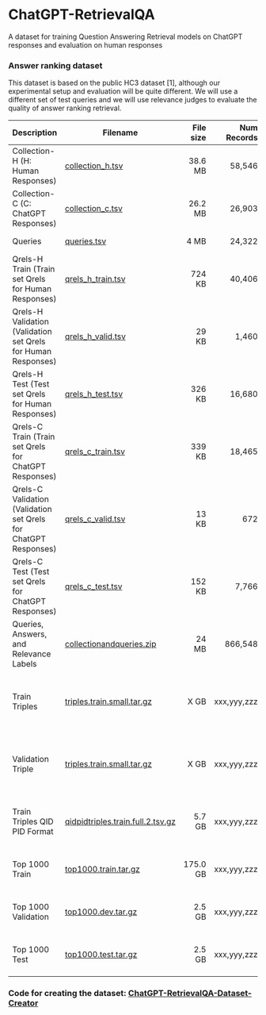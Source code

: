 # ChatGPT-RetrievalQA
A dataset for training Question Answering Retrieval models on ChatGPT responses and evaluation on human responses

### Answer ranking dataset

This dataset is based on the public HC3 dataset [1], although our experimental setup and evaluation will be quite different.
We will use a different set of test queries and we will use relevance judges to evaluate the quality of answer ranking retrieval.

| Description                                           | Filename                                                                                                                | File size |                        Num Records | Format                                                         |
|-------------------------------------------------------|-------------------------------------------------------------------------------------------------------------------------|----------:|-----------------------------------:|----------------------------------------------------------------|
| Collection-H (H: Human Responses)                                | [collection_h.tsv](https://drive.google.com/file/d/1M5ZN-5CSnp6fL7u0EgtUjcyjrWQwqiJZ/view?usp=share_link)                             |   38.6 MB |                         58,546  | tsv: pid, passage |
| Collection-C (C: ChatGPT Responses)                                | [collection_c.tsv](https://drive.google.com/file/d/1-8LI4WLPI3ExDz24vLMJ71am4imzflYn/view?usp=share_link)                             |    26.2 MB |                         26,903  | tsv: pid, passage |
| Queries                                   | [queries.tsv](https://drive.google.com/file/d/1-9H60KOBVy6vRvkaIMySUKGXV8A45Ygp/view?usp=share_link)                                   |   4 MB |                         24,322  | tsv: qid, query |
| Qrels-H Train (Train set Qrels for Human Responses)                                | [qrels_h_train.tsv](https://drive.google.com/file/d/1-9gu7BhdeRewU7i5ClcTgEbkb2tIUR9x/view?usp=share_link)                                     |    724 KB |                            40,406 | TREC qrels format |
| Qrels-H Validation (Validation set Qrels for Human Responses)                              | [qrels_h_valid.tsv](https://drive.google.com/file/d/1-JH0b37WFL8V-KhDUYShiGcidGArUodZ/view?usp=share_link)                                 |   29 KB |                           1,460  | TREC qrels format |
| Qrels-H Test (Test set Qrels for Human Responses)                              | [qrels_h_test.tsv](https://drive.google.com/file/d/1-IJEzHUJFVoELAuT68k0otFKN4QyZua0/view?usp=share_link)                                 |   326 KB |                           16,680  | TREC qrels format |
| Qrels-C Train (Train set Qrels for ChatGPT Responses)                                 | [qrels_c_train.tsv](https://drive.google.com/file/d/1-Kllea1-oP3LoS98TU5WAHJ3SyALav-g/view?usp=share_link)                                     |    339 KB |                            18,465  | TREC qrels format |
| Qrels-C Validation (Validation set Qrels for ChatGPT Responses)                              | [qrels_c_valid.tsv](https://drive.google.com/file/d/1-S0tA7_B_vqjU3AGG2I1QTu-WaQ_9O0X/view?usp=share_link)                                 |   13 KB |                           672  | TREC qrels format |
| Qrels-C Test (Test set Qrels for ChatGPT Responses)                              | [qrels_c_test.tsv](https://drive.google.com/file/d/1-UC8sq8mKTvUxnyZCZljMQ1JCI-iYFRp/view?usp=share_link)                                 |   152 KB |                           7,766  | TREC qrels format |
| Queries, Answers, and Relevance   Labels | [collectionandqueries.zip](https://drive.google.com/file/d/1-VDhikUVr6k0ZRRArGruazQuCMPtk-mT/view?usp=share_link)         |    24 MB |                        866,548  | |
| Train Triples                       | [triples.train.small.tar.gz](https://dropbox.com/triples.train.tar.gz)           |  X GB |                        xxx,yyy,zzz  | tsv: query, positive passage, negative passage |
| Validation Triple                       | [triples.train.small.tar.gz](https://dropbox.com/triples.train.tar.gz)           |   X GB |                        xxx,yyy,zzz  | tsv: query, positive passage, negative passage |
| Train Triples QID PID Format               | [qidpidtriples.train.full.2.tsv.gz](https://dropbox.com/qidpidtriples.train.full.2.tsv.gz) |    5.7 GB |                       xxx,yyy,zzz  | tsv: qid, positive pid, negative pid |
| Top 1000 Train                            | [top1000.train.tar.gz](https://dropbox.com/top1000.train.tar.gz)                       |  175.0 GB |                       xxx,yyy,zzz  | tsv: qid, pid, query, passage |
| Top 1000 Validation                              | [top1000.dev.tar.gz](https://dropbox.com/top1000.dev.tar.gz)                           |    2.5 GB |                         xxx,yyy,zzz  | tsv: qid, pid, query, passage |
| Top 1000 Test                              | [top1000.test.tar.gz](https://dropbox.com/top1000.test.tar.gz)                           |    2.5 GB |                         xxx,yyy,zzz  | tsv: qid, pid, query, passage |


### Code for creating the dataset: [ChatGPT-RetrievalQA-Dataset-Creator](https://colab.research.google.com/drive/1OK8H_SYUD7n_LKTNj33kANP4t2fLcmGt?usp=sharing)
